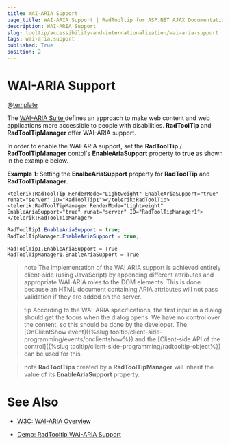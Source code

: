 ```yaml
---
title: WAI-ARIA Support
page_title: WAI-ARIA Support | RadTooltip for ASP.NET AJAX Documentation
description: WAI-ARIA Support
slug: tooltip/accessibility-and-internationalization/wai-aria-support
tags: wai-aria,support
published: True
position: 2
---
```


# WAI-ARIA Support

@[template](/_templates/common/wai-aria-templates.md#intro-two-controls "control1: RadToolTip, control2: RadToolTipManager")


The [WAI-ARIA Suite	](https://www.w3.org/WAI/intro/aria) defines an approach to make web content and web applications more accessible to people with disabilities. **RadToolTip** and **RadToolTipManager** offer WAI-ARIA support.

In order to enable the WAI-ARIA support, set the **RadToolTip** / **RadToolTipManager** contol's **EnableAriaSupport** property to **true** as shown in the example below.

**Example 1**: Setting the **EnalbeAriaSupport** property for **RadToolTip** and **RadToolTipManager**.



````ASP.NET
<telerik:RadToolTip RenderMode="Lightweight" EnableAriaSupport="true" runat="server" ID="RadToolTip1"></telerik:RadToolTip>
<telerik:RadToolTipManager RenderMode="Lightweight" EnableAriaSupport="true" runat="server" ID="RadToolTipManager1"></telerik:RadToolTipManager>
````
````C#
RadToolTip1.EnableAriaSupport = true;
RadToolTipManager.EnableAriaSupport = true;
````
````VB
RadToolTip1.EnableAriaSupport = True
RadToolTipManager1.EnableAriaSupport = True
````



>note The implementation of the WAI ARIA support is achieved entirely client-side (using JavaScript) by appending different attributes and appropriate WAI-ARIA roles to the DOM elements. This is done because an HTML document containing ARIA attributes will not pass validation if they are added on the server.



>tip According to the WAI-ARIA specifications, the first input in a dialog should get the focus when the dialog opens. We have no control over the content, so this should be done by the developer. The [OnClientShow event]({%slug tooltip/client-side-programming/events/onclientshow%}) and the [Client-side API of the control]({%slug tooltip/client-side-programming/radtooltip-object%}) can be used for this.



>note  **RadToolTips** created by a **RadToolTipManager** will inherit the value of its **EnableAriaSupport** property.



# See Also

 * [W3C: WAI-ARIA Overview](https://www.w3.org/WAI/intro/aria)

 * [Demo: RadTooltip WAI-ARIA Support](https://demos.telerik.com/aspnet-ajax/tooltip/examples/waiariasupport/defaultcs.aspx)
